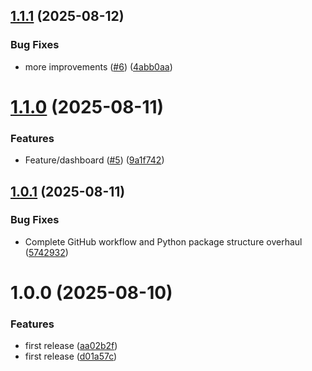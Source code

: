 ## [1.1.1](https://github.com/bruvio/employee-simulation-system/compare/1.1.0...1.1.1) (2025-08-12)


### Bug Fixes

* more improvements ([#6](https://github.com/bruvio/employee-simulation-system/issues/6)) ([4abb0aa](https://github.com/bruvio/employee-simulation-system/commit/4abb0aa2d7b455bcc83de2da1f6df23aa0d72579))

# [1.1.0](https://github.com/bruvio/employee-simulation-system/compare/1.0.1...1.1.0) (2025-08-11)


### Features

* Feature/dashboard ([#5](https://github.com/bruvio/employee-simulation-system/issues/5)) ([9a1f742](https://github.com/bruvio/employee-simulation-system/commit/9a1f742a984d44607a05482672eec6b011e36f41))

## [1.0.1](https://github.com/bruvio/employee-simulation-system/compare/1.0.0...1.0.1) (2025-08-11)


### Bug Fixes

* Complete GitHub workflow and Python package structure overhaul ([5742932](https://github.com/bruvio/employee-simulation-system/commit/5742932d8e1f3a4ee4629a7a486fb6f082e660ed))

# 1.0.0 (2025-08-10)


### Features

* first release ([aa02b2f](https://github.com/bruvio/employee-simulation-system/commit/aa02b2f5ef41cb709fb220ddf7b4a6a6aee66566))
* first release ([d01a57c](https://github.com/bruvio/employee-simulation-system/commit/d01a57cd614e9d0adff498e7708e2b7a037403e6))

